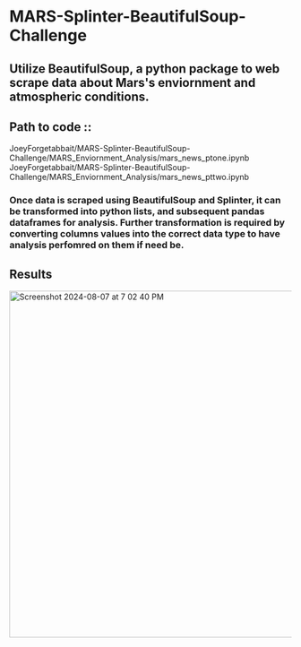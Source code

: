 # MARS-Splinter-BeautifulSoup-Challenge

## Utilize BeautifulSoup, a python package to web scrape data about Mars's enviornment and atmospheric conditions.

## Path to code :: 
  JoeyForgetabbait/MARS-Splinter-BeautifulSoup-Challenge/MARS_Enviornment_Analysis/mars_news_ptone.ipynb
  JoeyForgetabbait/MARS-Splinter-BeautifulSoup-Challenge/MARS_Enviornment_Analysis/mars_news_pttwo.ipynb

### Once data is scraped using BeautifulSoup and Splinter, it can be transformed into python lists, and subsequent pandas dataframes for analysis. Further transformation is required by converting columns values into the correct data type to have analysis perfomred on them if need be. 

## Results 


<img width="619" alt="Screenshot 2024-08-07 at 7 02 40 PM" src="https://github.com/user-attachments/assets/fb08f0d7-cac0-45b8-b49f-58cfe6d90b90">









### 






###




###





